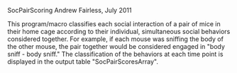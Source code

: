 SocPairScoring
Andrew Fairless, July 2011

This program/macro classifies each social interaction of a pair of mice in their home cage according to their individual, simultaneous social behaviors considered together.  For example, if each mouse was sniffing the body of the other mouse, the pair together would be considered engaged in "body sniff - body sniff."  The classification of the behaviors at each time point is displayed in the output table "SocPairScoresArray".

